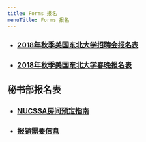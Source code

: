 ```yaml
---
title: Forms 报名
menuTitle: Forms 报名
---
```


- ### [2018年秋季美国东北大学招聘会报名表](https://wj.qq.com/s/2786288/cd45)
- ### [2018年秋季美国东北大学春晚报名表](https://wj.qq.com/s2/2991819/57ba)


## 秘书部报名表
- ### [NUCSSA房间预定指南](https://docs.google.com/forms/d/e/1FAIpQLSe79BoF99nIHjglSVJYdsn3UBQPFAQM8b5D1pih0fckgWhOPw/viewform?usp=sf_link)
- ### [报销需要信息](https://docs.google.com/forms/d/e/1FAIpQLSfLmGxe-OA-ASLpdUNRfaHvZE4H9C0SnaxvktH-pcqi8t9kxA/viewform)

